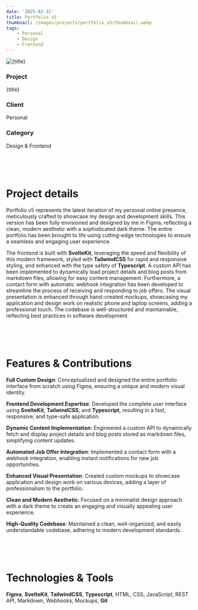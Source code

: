 ```yaml
---
date: '2025-02-31'
title: Portfolio v5
thumbnail: /images/projects/portfolio_v5/thumbnail.webp
tags:
    - Personal
    - Design
    - Frontend
---
```


<img src="/images/projects/portfolio_v5/thumbnail.webp" alt={title} class="w-full h-80 object-cover mb-4 rounded-lg" />

<div class="bg-neutral-900 flex flex-wrap gap-y-8 gap-x-20 justify-between px-8 py-6 rounded-lg xs:px-24">
    <div>
        <h3 class="!m-0 !mb-1 !font-semibold">Project</h3>
        <p class="!m-0">{title}</p>
    </div>
    <div>
        <h3 class="!m-0 !mb-1 !font-semibold">Client</h3>
        <p class="!m-0">Personal</p>
    </div>
    <div>
        <h3 class="!m-0 !mb-1 !font-semibold">Category</h3>
        <p class="!m-0">Design & Frontend</p>
    </div>
</div>

<br />
<br />
<br />

# Project details

Portfolio v5 represents the latest iteration of my personal online presence, meticulously crafted to showcase my design and development skills. This version has been fully envisioned and designed by me in Figma, reflecting a clean, modern aesthetic with a sophisticated dark theme. The entire portfolio has been brought to life using cutting-edge technologies to ensure a seamless and engaging user experience.

The frontend is built with **SvelteKit**, leveraging the speed and flexibility of this modern framework, styled with **TailwindCSS** for rapid and responsive styling, and enhanced with the type safety of **Typescript**. A custom API has been implemented to dynamically load project details and blog posts from markdown files, allowing for easy content management. Furthermore, a contact form with automatic webhook integration has been developed to streamline the process of receiving and responding to job offers. The visual presentation is enhanced through hand-created mockups, showcasing my application and design work on realistic phone and laptop screens, adding a professional touch. The codebase is well-structured and maintainable, reflecting best practices in software development.

<br />
<br />
<br />

# Features & Contributions

**Full Custom Design**: Conceptualized and designed the entire portfolio interface from scratch using Figma, ensuring a unique and modern visual identity.

**Frontend Development Expertise**: Developed the complete user interface using **SvelteKit**, **TailwindCSS**, and **Typescript**, resulting in a fast, responsive, and type-safe application.

**Dynamic Content Implementation**: Engineered a custom API to dynamically fetch and display project details and blog posts stored as markdown files, simplifying content updates.

**Automated Job Offer Integration**: Implemented a contact form with a webhook integration, enabling instant notifications for new job opportunities.

**Enhanced Visual Presentation**: Created custom mockups to showcase application and design work on various devices, adding a layer of professionalism to the portfolio.

**Clean and Modern Aesthetic**: Focused on a minimalist design approach with a dark theme to create an engaging and visually appealing user experience.

**High-Quality Codebase**: Maintained a clean, well-organized, and easily understandable codebase, adhering to modern development standards.

<br />
<br />
<br />

# Technologies & Tools

**Figma**, **SvelteKit**, **TailwindCSS**, **Typescript**, HTML, CSS, JavaScript, REST API, Markdown, Webhooks, Mockups, **Git**

